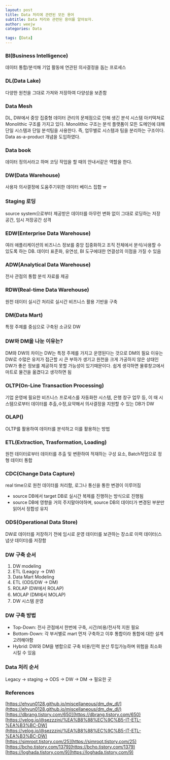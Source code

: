 ```yaml
---
layout: post
title: Data 처리에 관련된 모든 용어
subtitle: Data 처리와 관련된 용어를 알아보자.
author: weejw
categories: Data

tags: [Data]
---
```


### BI(Business Intelligence)
데이터 통합/분석해 기업 활동에 연관된 의사결정을 돕는 프로세스

### DL(Data Lake)
다양한 원천을 그대로 가져와 저장하여 다양성을 보존함

### Data Mesh
DL, DW에서 중앙 집중형 데이터 관리의 문제점으로 인해 생긴 분석 시스템 아키텍쳐로 Monolithic 구조를 가지고 있다.
Monolithic 구조는 분석 플랫폼이 모든 도메인에 대해 단일 시스템과 단일 분석팀을 사용한다.
즉, 업무별로 시스템과 팀을 분리하는 구조이다. Data as-a-product 개념을 도입하였다.

### Data book
데이터 정의서라고 하며 코딩 작업을 할 때의 안내서같은 역할을 한다.


### DW(Data Warehouse)
사용자 의사결정에 도움주기위한 데이터 베이스 집합
ㅠ
### Staging 로딩
source system으로부터 제공받은 데이터를 아무런 변화 없이 그대로 로딩하는 저장 공간, 임시 저장공간 성격

### EDW(Enterprise Data Warehouse)
여러 애플리케이션의 비즈니스 정보를 중앙 집중화하고 조직 전체에서 분석/사용할 수 있도록 하는 DB. 데이터 표준화, 유연성, BI 도구에대한 연결성의 이점을 가질 수 있음

### ADW(Analytical Data Warehouse)
전사 관점의 통합 분석 자료를 제공

### RDW(Real-time Data Warehouse)
원천 데이터 실시간 처리로 실시간 비즈니스 활용 기반을 구축

### DM(Data Mart)
특정 주제를 중심으로 구축된 소규모 DW

### DW와 DM을 나눈 이유는?
DM와 DW의 차이는 DW는 특정 주제를 가지고 운영된다는 것으로 DM의 필요 이유는 DW로 수많은 유저가 접근할 시 큰 부하가 생기고 원천을 크게 가공하지 않은 상태인 DW가 좋은 정보를 제공하지 못할 가능성이 있기때문이다. 쉽게 생각하면 물류창고에서 마트로 물건을 옮겼다고 생각하면 됨

### OLTP(On-Line Transaction Processing)
기업 운영에 필요한 비즈니스 프로세스를 자동화한 시스템, 은행 창구 업무 등, 이 때 시스템으로부터 데이터를 추출,수정,요약해서 의사결정을 지원할 수 있는 DB가 DW

### OLAP()
OLTP를 활용하여 데이터를 분석하고 이를 활용하는 방법

### ETL(Extraction, Trasformation, Loading)
원천 데이터로부터 데이터를 추출 및 변환하여 적재하는 구성 요소, Batch작업으로 정형 데이터 통합

### CDC(Change Data Capture)
real time으로 원천 데이터를 처리함, 로그나 통신을 통한 변경이 이루어짐
- source DB에서 target DB로 실시간 복제를 진행하는 방식으로 진행됨
- source DB에 영향을 거의 주지말아야하며, source DB의 데이터가 변경된 부분만 읽어서 정합성 유지

### ODS(Operational Data Store)
DW로 데이터를 저장하기 전에 임시로 운영 데이터를 보관하는 장소로 이력 데이터(스냅샷 데이터)를 저장함

### DW 구축 순서
1. DW modeling
2. ETL (Leagcy -> DW)
3. Data Mart Modeling
4. ETL (ODS/DW -> DM)
5. ROLAP (DW에서 ROLAP)
6. MOLAP (DM에서 MOLAP)
7. DW 시스템 운영

### DW 구축 방법
- Top-Down: 전사 관점에서 한번에 구축, 시간/비용/전사적 지원 필요
- Bottom-Down: 각 부서별로 mart 먼저 구축하고 이후 통합이라 통합에 대한 설계 고려해야함
- Hybrid: DW와 DM을 병합으로 구축 비용/인력 분산 투입가능하며 위험을 최소화 시킬 수 있음


### Data 처리 순서

Legacy -> staging -> ODS -> DW -> DM -> 필요한 곳

### References
[https://ehyun0128.github.io/miscellaneous/dm_dw_dl/](https://ehyun0128.github.io/miscellaneous/dm_dw_dl/) <br>
[https://dbrang.tistory.com/650](https://dbrang.tistory.com/650) <br>
[https://velog.io/@sezzzini/%EA%B8%88%EC%9C%B5-IT-ETL-%EA%B3%BC-DW](https://velog.io/@sezzzini/%EA%B8%88%EC%9C%B5-IT-ETL-%EA%B3%BC-DW) <br>
[https://simroot.tistory.com/25](https://simroot.tistory.com/25) <br>
[https://bcho.tistory.com/1379](https://bcho.tistory.com/1379) <br>
[https://loghada.tistory.com/9](https://loghada.tistory.com/9) <br>
